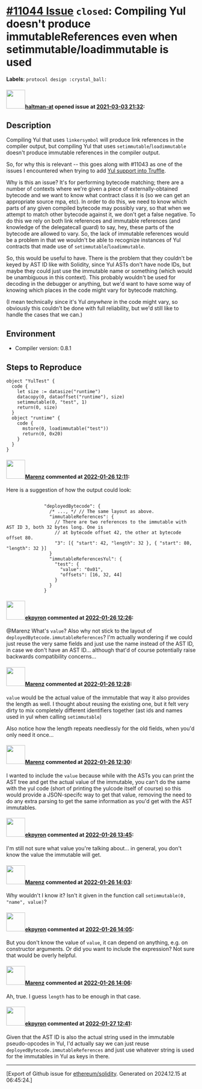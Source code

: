 # [\#11044 Issue](https://github.com/ethereum/solidity/issues/11044) `closed`: Compiling Yul doesn't produce immutableReferences even when setimmutable/loadimmutable is used
**Labels**: `protocol design :crystal_ball:`


#### <img src="https://avatars.githubusercontent.com/u/35589221?v=4" width="50">[haltman-at](https://github.com/haltman-at) opened issue at [2021-03-03 21:32](https://github.com/ethereum/solidity/issues/11044):

## Description

Compiling Yul that uses `linkersymbol` will produce link references in the compiler output, but compiling Yul that uses `setimmutable`/`loadimmutable` doesn't produce immutable references in the compiler output.

So, for why this is relevant -- this goes along with #11043 as one of the issues I encountered when trying to add [Yul support into Truffle](https://github.com/trufflesuite/truffle/issues/1906).

Why is this an issue?  It's for performing bytecode matching; there are a number of contexts where we're given a piece of externally-obtained bytecode and we want to know what contract class it is (so we can get an appropriate source mpa, etc).   In order to do this, we need to know which parts of any given compiled bytecode may possibly vary, so that when we attempt to match other bytecode against it, we don't get a false negative.  To do this we rely on both link references and immutable references (and knowledge of the delegatecall guard) to say, hey, these parts of the bytecode are allowed to vary.  So, the lack of immutable references would be a problem in that we wouldn't be able to recognize instances of Yul contracts that made use of `setimmutable`/`loadimmutable`.

So, this would be useful to have.  There is the problem that they couldn't be keyed by AST ID like with Solidity, since Yul ASTs don't have node IDs, but maybe they could just use the immutable name or something (which would be unambiguous in this context).  This probably wouldn't be used for decoding in the debugger or anything, but we'd want to have some way of knowing which places in the code might vary for bytecode matching.

(I mean technically since it's Yul *anywhere* in the code might vary, so obviously this couldn't be done with full reliability, but we'd still like to handle the cases that we can.)

## Environment

- Compiler version: 0.8.1

## Steps to Reproduce

```yul
object "YulTest" {
  code {
    let size := datasize("runtime")
    datacopy(0, dataoffset("runtime"), size)
    setimmutable(0, "test", 1)
    return(0, size)
  }
  object "runtime" {
    code {
      mstore(0, loadimmutable("test"))
      return(0, 0x20)
    }
  }
}
```

#### <img src="https://avatars.githubusercontent.com/u/424752?u=2d50de05ec528b9b84f8b905a56e90669b0f8927&v=4" width="50">[Marenz](https://github.com/Marenz) commented at [2022-01-26 12:11](https://github.com/ethereum/solidity/issues/11044#issuecomment-1022141652):

Here is a suggestion of how the output could look:

```

              "deployedBytecode": {
                /* ..., */ // The same layout as above.
                "immutableReferences": {
                  // There are two references to the immutable with AST ID 3, both 32 bytes long. One is
                  // at bytecode offset 42, the other at bytecode offset 80.
                  "3": [{ "start": 42, "length": 32 }, { "start": 80, "length": 32 }]
                }
                "immutableReferencesYul": {
                  "test": { 
                    "value": "0x01",
                    "offsets": [16, 32, 44]  
                  }
                }
              }
```

#### <img src="https://avatars.githubusercontent.com/u/1347491?v=4" width="50">[ekpyron](https://github.com/ekpyron) commented at [2022-01-26 12:26](https://github.com/ethereum/solidity/issues/11044#issuecomment-1022152024):

@Marenz What's ``value``? Also why not stick to the layout of ``deployedBytecode.immutableReferences``?
I'm actually wondering if we could just reuse the very same fields and just use the name instead of the AST ID, in case we don't have an AST ID... although that'd of course potentially raise backwards compatibility concerns...

#### <img src="https://avatars.githubusercontent.com/u/424752?u=2d50de05ec528b9b84f8b905a56e90669b0f8927&v=4" width="50">[Marenz](https://github.com/Marenz) commented at [2022-01-26 12:28](https://github.com/ethereum/solidity/issues/11044#issuecomment-1022153570):

`value` would be the actual value of the immutable that way it also provides the length as well.
I thought about reusing the existing one, but it felt very dirty to mix completely different identifiers together (ast ids and names used in yul when calling `setimmutable`)

Also notice how the length repeats needlessly for the old fields, when you'd only need it once...

#### <img src="https://avatars.githubusercontent.com/u/424752?u=2d50de05ec528b9b84f8b905a56e90669b0f8927&v=4" width="50">[Marenz](https://github.com/Marenz) commented at [2022-01-26 12:30](https://github.com/ethereum/solidity/issues/11044#issuecomment-1022155007):

I wanted to include the `value` because while with the ASTs you can print the AST tree and get the actual value of the immutable, you can't do the same with the yul code (short of printing the yulcode itself  of course) so this would provide a JSON-specifc way to get that value, removing the need to do any extra parsing to get the same information as you'd get with the AST immutables.

#### <img src="https://avatars.githubusercontent.com/u/1347491?v=4" width="50">[ekpyron](https://github.com/ekpyron) commented at [2022-01-26 13:45](https://github.com/ethereum/solidity/issues/11044#issuecomment-1022211005):

I'm still not sure what value you're talking about... in general, you don't know the value the immutable will get.

#### <img src="https://avatars.githubusercontent.com/u/424752?u=2d50de05ec528b9b84f8b905a56e90669b0f8927&v=4" width="50">[Marenz](https://github.com/Marenz) commented at [2022-01-26 14:03](https://github.com/ethereum/solidity/issues/11044#issuecomment-1022226398):

Why wouldn't I know it? Isn't it given in the function call `setimmutable(0, "name", value)`?

#### <img src="https://avatars.githubusercontent.com/u/1347491?v=4" width="50">[ekpyron](https://github.com/ekpyron) commented at [2022-01-26 14:05](https://github.com/ethereum/solidity/issues/11044#issuecomment-1022227964):

But you don't know the value of ``value``, it can depend on anything, e.g. on constructor arguments. Or did you want to include the expression? Not sure that would be overly helpful.

#### <img src="https://avatars.githubusercontent.com/u/424752?u=2d50de05ec528b9b84f8b905a56e90669b0f8927&v=4" width="50">[Marenz](https://github.com/Marenz) commented at [2022-01-26 14:06](https://github.com/ethereum/solidity/issues/11044#issuecomment-1022229320):

Ah, true. I guess `length` has to be enough in that case.

#### <img src="https://avatars.githubusercontent.com/u/1347491?v=4" width="50">[ekpyron](https://github.com/ekpyron) commented at [2022-01-27 12:41](https://github.com/ethereum/solidity/issues/11044#issuecomment-1023167008):

Given that the AST ID is also the actual string used in the immutable pseudo-opcodes in Yul, I'd actually say we can just reuse ``deployedBytecode.immutableReferences`` and just use whatever string is used for the immutables in Yul as keys in there.


-------------------------------------------------------------------------------



[Export of Github issue for [ethereum/solidity](https://github.com/ethereum/solidity). Generated on 2024.12.15 at 06:45:24.]
